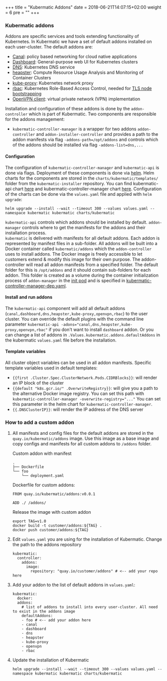 +++
title = "Kubermatic Addons"
date = 2018-06-21T14:07:15+02:00
weight = 6
pre = "<b></b>"
+++

### Kubermatic addons

Addons are specific services and tools extending functionality of Kubernetes. In Kubermatic we have a set of default addons installed on each user-cluster. The default addons are:

* [Canal](https://github.com/projectcalico/canal): policy based networking for cloud native applications
* [Dashboard](https://github.com/kubernetes/dashboard): General-purpose web UI for Kubernetes clusters
* [DNS](https://github.com/kubernetes/dns): Kubernetes DNS service
* [heapster](https://github.com/kubernetes/heapster): Compute Resource Usage Analysis and Monitoring of Container Clusters
* [kube-proxy](https://kubernetes.io/docs/reference/command-line-tools-reference/kube-proxy/): Kubernetes network proxy
* [rbac](https://kubernetes.io/docs/reference/access-authn-authz/rbac/): Kubernetes Role-Based Access Control, needed for [TLS node bootstrapping](https://kubernetes.io/docs/reference/command-line-tools-reference/kubelet-tls-bootstrapping/)
* [OpenVPN client](https://openvpn.net/index.php/open-source/overview.html): virtual private network (VPN) implementation

Installation and configuration of these addons is done by the `addon-controller` which is part of Kubermatic. Two components are responsible for the addons management:

* `kubermatic-controller-manager` is a wrapper for two addons `addon-controller` and `addon-installer-controller` and provides a path to the addon manifests via flag `-addons-path=/opt/addons` and  controls which of the addons should be installed via flag `-addons-list=dns,...`

#### Configuration

The configuration of `kubermatic-controller-manager` and `kubermatic-api` is done via flags. Deployment of these components is done via [helm](https://docs.helm.sh/using_helm/#using-helm). Helm charts for the components are stored in the `charts/kubermatic/templates/` folder from the `kubermatic-installer` repository. You can find kubermatic-api chart [here](https://github.com/kubermatic/kubermatic-installer/blob/release/v2.6/charts/kubermatic/templates/kubermatic-api-dep.yaml) and kubermatic-controller-manager chart [here](https://github.com/kubermatic/kubermatic-installer/blob/release/v2.6/charts/kubermatic/templates/kubermatic-controller-manager-dep.yaml). Configuration of the charts can be done via the `values.yaml` file and applied with `helm upgrade`:

```
helm upgrade --install --wait --timeout 300 --values values.yaml --namespace kubermatic kubermatic charts/kubermatic
```

`kubermatic-api` controls which addons should be installed by default. 
`addon-manager` controls where to get the manifests for the addons and their installation process.  
`kubermatic` is delivered with manifests for all default addons. Each addon is represented by manifest files in a sub-folder. All addons will be built into a Docker container called `kubermatic/addons` which the `addon-controller` uses to install addons. The Docker image is freely accessible to let customers extend & modify this image for their own purpose. The addon-controller will read all addon manifests from a specified folder. The default folder for this is `/opt/addons` and it should contain sub-folders for each addon. This folder is created as a volume during the container initialization process of `addon-manager` in the [init pod](https://kubernetes.io/docs/tasks/configure-pod-container/configure-pod-initialization/) and is specified in [kubermatic-controller-manager-dep.yaml](https://github.com/kubermatic/kubermatic-installer/blob/release/v2.6/charts/kubermatic/templates/kubermatic-controller-manager-dep.yaml).

#### Install and run addons

The `kubermatic-api` component will add all default addons (`canal,dashboard,dns,heapster,kube-proxy,openvpn,rbac`) to the user cluster. You can override the default plugins with the command line parameter `kubermatic-api -adons="canal,dns,heapster,kube-proxy,openvpn,rbac"` if you don't want to install `dashboard` addon. Or you can change a list of addons in `.Values.kubermatic.addons.defaultAddons` in the kubermatic `values.yaml` file before the installation.

#### Template variables

All cluster object variables can be used in all addon manifests. Specific template variables used in default templates:

* `{{first .Cluster.Spec.ClusterNetwork.Pods.CIDRBlocks}}`: will render an IP block of the cluster
* `{{default "k8s.gcr.io/" .OverwriteRegistry}}`: will give you a path to the alternative Docker image registry. You can set this path with `kubermatic-controller-manager -overwrite-registry="..."` You can set this parameter in the helm chart for `kubermatic-controller-manager`.
* `{{.DNSClusterIP}}`: will render the IP address of the DNS server

### How to add a custom addon

1. All manifests and config files for the default addons are stored in the `quay.io/kubermatic/addons` image. Use this image as a base image and copy configs and manifests for all custom addons to `/addons` folder.

    Custom addon with manifest
    ```
    .
    ├── Dockerfile
    └── foo
        └── deployment.yaml
    ```

    Dockerfile for custom addons:
    ```
    FROM quay.io/kubermatic/addons:v0.0.1

    ADD ./ /addons/
    ```

    Release the image with custom addon
    ```
    export TAG=v1.0
    docker build -t customer/addons:${TAG} .
    docker push customer/addons:${TAG}
    ```

2. Edit `values.yaml` you are using for the installation of Kubermatic. Change the path to the addons repository

    ```
    kubermatic:
      controller:
        addons:
          image:
            repository: "quay.io/customer/addons" # <-- add your repo here
    ```

3. Add your addon to the list of default addons in `values.yaml`:

    ```
    kubermatic:
      docker:
      addons:
        # list of addons to install into every user-cluster. All need to exist in the addons image
        defaultAddons:
        - foo # <-- add your addon here
        - canal
        - dashboard
        - dns
        - heapster
        - kube-proxy
        - openvpn
        - rbac
    ```

4. Update the installation of Kubermatic

    ```
    helm upgrade --install --wait --timeout 300 --values values.yaml --namespace kubermatic kubermatic charts/kubermatic
    ```
